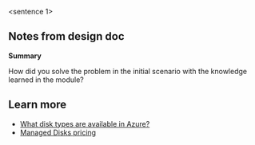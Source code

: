 <sentence 1>

## Notes from design doc
**Summary**

How did you solve the problem in the initial scenario with the knowledge learned in the module?

## Learn more

- [What disk types are available in Azure?](https://docs.microsoft.com/azure/virtual-machines/windows/disks-types)
- [Managed Disks pricing](https://azure.microsoft.com/pricing/details/managed-disks/)